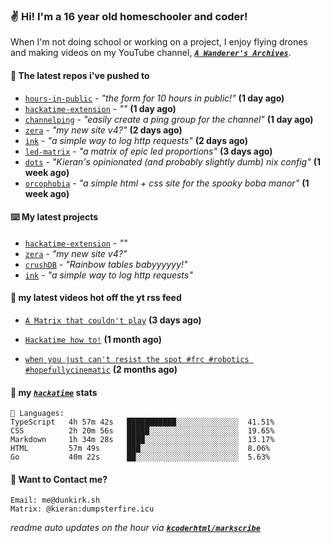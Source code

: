 ### ✌️ Hi! I'm a 16 year old homeschooler and coder!

When I'm not doing school or working on a project, I enjoy flying drones and making videos on my YouTube channel, [**_`A Wanderer's Archives`_**](https://youtube.com/@wanderer.archives).

#### 👷 The latest repos i've pushed to

- [`hours-in-public`](https://github.com/kcoderhtml/hours-in-public) - _"the form for 10 hours in public!"_ **(1 day ago)**
- [`hackatime-extension`](https://github.com/kcoderhtml/hackatime-extension) - _""_ **(1 day ago)**
- [`channelping`](https://github.com/kcoderhtml/channelping) - _"easily create a ping group for the channel"_ **(1 day ago)**
- [`zera`](https://github.com/kcoderhtml/zera) - _"my new site v4?"_ **(2 days ago)**
- [`ink`](https://github.com/kcoderhtml/ink) - _"a simple way to log http requests"_ **(2 days ago)**
- [`led-matrix`](https://github.com/kcoderhtml/led-matrix) - _"a matrix of epic led proportions"_ **(3 days ago)**
- [`dots`](https://github.com/kcoderhtml/dots) - _"Kieran's opinionated (and probably slightly dumb) nix config"_ **(1 week ago)**
- [`orcophobia`](https://github.com/kcoderhtml/orcophobia) - _"a simple html + css site for the spooky boba manor"_ **(1 week ago)**

#### ⌨️ My latest projects

- [`hackatime-extension`](https://github.com/kcoderhtml/hackatime-extension) - _""_
- [`zera`](https://github.com/kcoderhtml/zera) - _"my new site v4?"_
- [`crushDB`](https://github.com/kcoderhtml/crushDB) - _"Rainbow tables babyyyyyy!"_
- [`ink`](https://github.com/kcoderhtml/ink) - _"a simple way to log http requests"_

#### 🍿 my latest videos hot off the yt rss feed

- [`A Matrix that couldn't play`](https://www.youtube.com/watch?v=NodwjZF7uZw) **(3 days ago)**

- [`Hackatime how to!`](https://www.youtube.com/watch?v=eKoD9yyr1To) **(1 month ago)**

- [`when you just can't resist the spot #frc #robotics #hopefullycinematic`](https://www.youtube.com/watch?v=Y7SZ_TDleGM) **(2 months ago)**



#### 📡 my [_`hackatime`_](https://waka.hackclub.com) stats

```text
💾 Languages:
TypeScript   4h 57m 42s   ███████████░░░░░░░░░░░░░░  41.51%
CSS          2h 20m 56s   █████░░░░░░░░░░░░░░░░░░░░  19.65%
Markdown     1h 34m 28s   ████░░░░░░░░░░░░░░░░░░░░░  13.17%
HTML         57m 49s      ███░░░░░░░░░░░░░░░░░░░░░░  8.06%
Go           40m 22s      ██░░░░░░░░░░░░░░░░░░░░░░░  5.63%
```

#### 📮 Want to Contact me?

```text
Email: me@dunkirk.sh
Matrix: @kieran:dumpsterfire.icu
```

_readme auto updates on the hour via [**`kcoderhtml/markscribe`**](https://github.com/kcoderhtml/markscribe)_